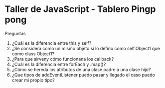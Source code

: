 # Taller de JavaScript - Tablero Pingp pong


Preguntas

1. ¿Cuál es la diferencia entre this y self?
2. ¿Se considera como un mismo objeto si lo defino como self.Object1 que como class Object1?
3. ¿Para que sirveny cómo funcionana los callback?
4. ¿Cuál es la diferencia entre forEach y .map()?
5. ¿Cómo se hereda los atributos de una clase padre a una clase hijo?
6. ¿Que tipos de addEventListener puedo pasar y llegado el caso puedo crear mi propio tipo?